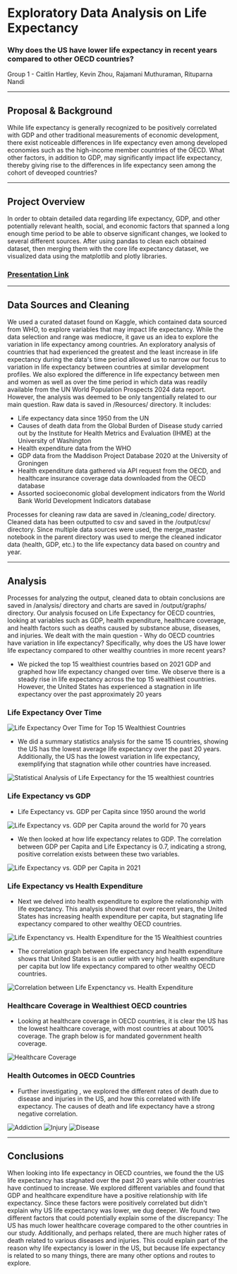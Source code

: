# Exploratory Data Analysis on Life Expectancy

### Why does the US have lower life expectancy in recent years compared to other OECD countries?

Group 1 - Caitlin Hartley, Kevin Zhou, Rajamani Muthuraman, Rituparna Nandi
***

## Proposal & Background
While life expectancy is generally recognized to be positively correlated with GDP and other traditional measurements of economic development, there exist noticeable differences in life expectancy even among developed economies such as the high-income member countries of the OECD. What other factors, in addition to GDP, may significantly impact life expectancy, thereby giving rise to the differences in life expectancy seen among the cohort of deveoped countries?

***

## Project Overview
In order to obtain detailed data regarding life expectancy, GDP, and other potentially relevant health, social, and economic factors that spanned a long enough time period to be able to observe significant changes, we looked to several different sources. After using pandas to clean each obtained dataset, then merging them with the core life expectancy dataset, we visualized data using the matplotlib and plotly libraries.

### [Presentation Link](https://docs.google.com/presentation/d/1_NJrfP-YOKviRvoZGBxZmtLVZ576CRU_seQEoIyvTLk/edit#slide=id.g27839e5b07d_1_50)
***

## Data Sources and Cleaning

We used a curated dataset found on Kaggle, which contained data sourced from WHO, to explore variables that may impact life expectancy. While the data selection and range was mediocre, it gave us an idea to explore the variation in life expectancy among countries. An exploratory analysis of countries that had experienced the greatest and the least increase in life expectancy during the data's time period allowed us to narrow our focus to variation in life expectancy between countries at similar development profiles.
We also explored the difference in life expectancy between men and women as well as over the time period in which data was readily available from the UN World Population Prospects 2024 data report. However, the analysis was deemed to be only tangentially related to our main question.
Raw data is saved in /Resources/ directory. It includes:
- Life expectancy data since 1950 from the UN
- Causes of death data from the Global Burden of Disease study carried out by the Institute for Health Metrics and Evaluation (IHME) at the University of Washington
- Health expenditure data from the WHO
- GDP data from the Maddison Project Database 2020 at the University of Groningen
- Health expenditure data gathered via API request from the OECD, and healthcare insurance coverage data downloaded from the OECD database
- Assorted socioeconomic global development indicators from the World Bank World Development Indicators database

Processes for cleaning raw data are saved in /cleaning_code/ directory. Cleaned data has been outputted to csv and saved in the /output/csv/ directory.
Since multiple data sources were used, the merge_master notebook in the parent directory was used to merge the cleaned indicator data (health, GDP, etc.) to the life expectancy data based on country and year.
***
## Analysis
Processes for analyzing the output, cleaned data to obtain conclusions are saved in /analysis/ directory and charts are saved in /output/graphs/ directory.
Our analysis focused on Life Expectancy for OECD countries, looking at variables such as GDP, health expenditure, healthcare coverage, and health factors such as deaths caused by substance abuse, diseases, and injuries. We dealt with the main 
question - Why do OECD countries have variation in life expectancy? Specifically, why does the US have lower life expectancy compared to other wealthy countries in more recent years?

- We picked the top 15 wealthiest countries based on 2021 GDP and graphed how life expectancy changed over time. We observe there is a steady rise in life expectancy across the top 15 wealthiest countries. However, the United States has experienced a stagnation in life expectancy over the past approximately 20 years

### Life Expectancy Over Time

![Life Expectancy Over Time for Top 15 Wealthiest Countries](output/graphs/image.png)


- We did a summary statistics analysis for the same 15 countries, showing the US has the lowest average life expectancy over the past 20 years. Additionally, the US has the lowest variation in life expectancy, exemplifying that stagnation while other countries have increased.
  
![Statistical Analysis of Life Expectancy for the 15 wealthiest countries](output/graphs/image-1.png)

### Life Expectancy vs GDP

- Life Expectancy vs. GDP per Capita since 1950 around the world
  
![Life Expectancy vs. GDP per Capita around the world for 70 years](https://youtu.be/9rHRsweo4uk)
  

- We then looked at how life expectancy relates to GDP. The correlation between GDP per Capita and Life Expectancy is 0.7, indicating a strong, positive correlation exists between these two variables.
  
![Life Expectancy vs. GDP per Capita in 2021](output/graphs/image-2.png)

### Life Expectancy vs Health Expenditure

- Next we delved into health expenditure to explore the relationship with life expectancy. This analysis showed that over recent years, the United States has increasing health expenditure per capita, but stagnating life expectancy compared to other wealthy OECD countries.
  
![Life Expenctancy vs. Health Expenditure for the 15 Wealthiest countries](output/graphs/image-3.png)

- The correlation graph between life expectancy and health expenditure shows that United States is an outlier with very high health expenditure per capita but low life expectancy compared to other wealthy OECD countries.
  
![Correlation between Life Expenctancy vs. Health Expenditure](output/graphs/image-4.png)

### Healthcare Coverage in Wealthiest OECD countries

- Looking at healthcare coverage in OECD countries, it is clear the US has the lowest healthcare coverage, with most countries at about 100% coverage. The graph below is for mandated government health coverage. 

![Healthcare Coverage](output/graphs/government_health_coverage.png)

### Health Outcomes in OECD Countries

- Further investigating , we explored the different rates of death due to disease and injuries in the US, and how this correlated with life expectancy. The causes of death and life expectancy have a strong negative correlation.

![Addiction](output/graphs/addicition_graphs.png)
![Injury](output/graphs/injuries_graphs.png)
![Disease](output/graphs/disease_graphs.png)

***
## Conclusions

When looking into life expectancy in OECD countries, we found the the US life expectancy has stagnated over the past 20 years while other countries have continued to increase. We explored different variables and found that GDP and healthcare expenditure have a positive relationship with life expectancy. Since these factors were positively correlated but didn't explain why US life expectancy was lower, we dug deeper. We found two different factors that could potentially explain some of the discrepancy: The US has much lower healthcare coverage compared to the other countries in our study. Additionally, and perhaps related, there are much higher rates of death related to various diseases and injuries. This could explain part of the reason why life expectancy is lower in the US, but because life expectancy is related to so many things, there are many other options and routes to explore. 
